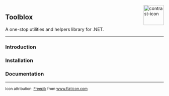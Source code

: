 <img src="https://cdn-icons.flaticon.com/png/512/2923/premium/2923686.png?token=exp=1639831939~hmac=065fa88bbc29fb8a3486e90e663c34ca" alt="contrast-icon" width="64" height="64" align="right" hspace="0" vspace="3"/>

## Toolblox
A one-stop utilities and helpers library for .NET.

---

### Introduction

### Installation

### Documentation


---
<sub>Icon attribution: <a href="https://www.freepik.com" title="Freepik">Freepik</a> from <a href="https://www.flaticon.com/" title="Flaticon">www.flaticon.com</a></sub>